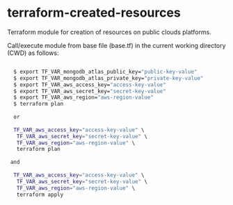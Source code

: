 # terraform-created-resources

Terraform module for creation of resources on public clouds platforms.

                                                                                 
Call/execute module from base file (base.tf) in the current working directory (CWD) as follows:                                  
```bash

  $ export TF_VAR_mongodb_atlas_public_key="public-key-value"
  $ export TF_VAR_mongodb_atlas_private_key="private-key-value"
  $ export TF_VAR_aws_access_key="access-key-value"
  $ export TF_VAR_aws_secret_key="secret-key-value"
  $ export TF_VAR_aws_region="aws-region-value"
  $ terraform plan
  
  or
                                                                                   
  TF_VAR_aws_access_key="access-key-value" \                                         
   TF_VAR_aws_secret_key="secret-key-value" \                                        
   TF_VAR_aws_region="aws-region-value" \                                            
   terraform plan                                                                    
                                                                                    
 and                                                                                 
                                                                                    
  TF_VAR_aws_access_key="access-key-value" \                                         
   TF_VAR_aws_secret_key="secret-key-value" \                                        
   TF_VAR_aws_region="aws-region-value" \                                            
   terraform apply                                                                   
```
